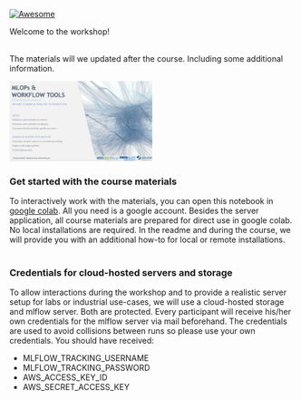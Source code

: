 [![Awesome](https://cdn.rawgit.com/sindresorhus/awesome/d7305f38d29fed78fa85652e3a63e154dd8e8829/media/badge.svg)](https://github.com/sindresorhus/awesome)


Welcome to the workshop! <br><br>

The materials will we updated after the course.
Including some additional information.


<img src="./header.png" width="50%">


### Get started with the course materials
To interactively work with the materials, you can open this notebook in  [google colab](https://https://colab.research.google.com/). All you need is a google account. Besides the server application, all course materials are prepared for direct use in google colab. No local installations are required. In the readme and during the course, we will provide you with an additional how-to for local or remote installations. <br><br>

### Credentials for cloud-hosted servers and storage

To allow interactions during the workshop and to provide a realistic server setup for labs or industrial use-cases, we will use a cloud-hosted storage and mlflow server. Both are protected. Every participant will receive his/her own credentials for the mlflow server via mail beforehand. The credentials are used to avoid collisions between runs so please use your own credentials. You should have received:

* MLFLOW_TRACKING_USERNAME
* MLFLOW_TRACKING_PASSWORD
* AWS_ACCESS_KEY_ID
* AWS_SECRET_ACCESS_KEY